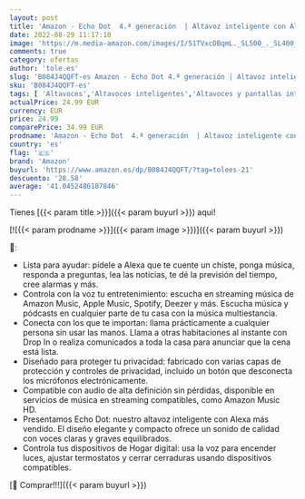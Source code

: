 ```yaml
---
layout: post
title: 'Amazon - Echo Dot  4.ª generación  | Altavoz inteligente con Alexa | Azul grisáceo'
date: 2022-08-29 11:17:18
image: 'https://m.media-amazon.com/images/I/51TVxcDBqmL._SL500_._SL400_.jpg'
comments: true
category: ofertas
author: 'tole.es'
slug: 'B084J4QQFT-es Amazon - Echo Dot 4.ª generación | Altavoz inteligente con...'
sku: 'B084J4QQFT-es'
tags: [ 'Altavoces','Altavoces inteligentes','Altavoces y pantallas inteligentes Echo','Dispositivos Amazon','Dispositivos Amazon y Accesorios','Electrónica','Equipos de audio y Hi-Fi','alexa','amazon','🇪🇸', ]
actualPrice: 24.99 EUR
currency: EUR
price: 24.99
comparePrice: 34.99 EUR
prodname: 'Amazon - Echo Dot  4.ª generación  | Altavoz inteligente con Alexa | Azul grisáceo'
country: 'es'
flag: '🇪🇸'
brand: 'Amazon'
buyurl: 'https://www.amazon.es/dp/B084J4QQFT/?tag=tolees-21'
descuento: '28.58'
average: '41.0452486187846'
---
```


Tienes [{{< param title >}}]({{< param buyurl >}}) aqui!

[![{{< param prodname >}}]({{< param image >}})]({{< param buyurl >}})

🔎:

- Lista para ayudar: pídele a Alexa que te cuente un chiste, ponga música, responda a preguntas, lea las noticias, te dé la previsión del tiempo, cree alarmas y más.
- Controla con la voz tu entretenimiento: escucha en streaming música de Amazon Music, Apple Music, Spotify, Deezer y más. Escucha música y pódcasts en cualquier parte de tu casa con la música multiestancia.
- Conecta con los que te importan: llama prácticamente a cualquier persona sin usar las manos. Llama a otras habitaciones al instante con Drop In o realiza comunicados a toda la casa para anunciar que la cena está lista.
- Diseñado para proteger tu privacidad: fabricado con varias capas de protección y controles de privacidad, incluido un botón que desconecta los micrófonos electrónicamente.
- Compatible con audio de alta definición sin pérdidas, disponible en servicios de música en streaming compatibles, como Amazon Music HD.
- Presentamos Echo Dot: nuestro altavoz inteligente con Alexa más vendido. El diseño elegante y compacto ofrece un sonido de calidad con voces claras y graves equilibrados.
- Controla tus dispositivos de Hogar digital: usa la voz para encender luces, ajustar termostatos y cerrar cerraduras usando dispositivos compatibles.

[🛒 Comprar!!!]({{< param buyurl >}})
